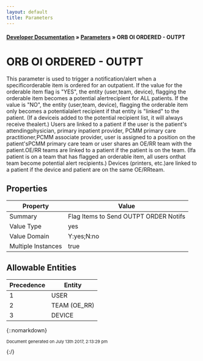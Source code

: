 ```yaml
---
layout: default
title: Parameters
---
```


#### [Developer Documentation](../index) &#187; [Parameters](TableOfContents) &#187; ORB OI ORDERED - OUTPT<br/>
# ORB OI ORDERED - OUTPT

This parameter is used to trigger a notification/alert when a specificorderable item is ordered for an outpatient. If the value for the orderable item flag is &quot;YES&quot;, the entity (user,team, device), flagging the orderable item becomes a potential alertrecipient for ALL patients.  If the value is &quot;NO&quot;, the entity (user,team, device), flagging the orderable item only becomes a potentialalert recipient if that entity is &quot;linked&quot; to the patient.  (If a deviceis added to the potential recipient list, it will always receive thealert.) Users are linked to a patient if the user is the patient&#x27;s attendingphysician, primary inpatient provider, PCMM primary care practitioner,PCMM associate provider, user is assigned to a position on the patient&#x27;sPCMM primary care team or user shares an OE/RR team with the patient.OE/RR teams are linked to a patient if the patient is on the team. (Ifa patient is on a team that has flagged an orderable item, all users onthat team become potential alert recipients.)  Devices (printers, etc.)are linked to a patient if the device and patient are on the same OE/RRteam. 

## Properties

Property | Value
--- | ---
Summary | Flag Items to Send OUTPT ORDER Notifs
Value Type | yes
Value Domain | Y:yes;N:no
Multiple Instances | true

## Allowable Entities

Precedence | Entity
--- | ---
1 | USER
2 | TEAM (OE_RR)
3 | DEVICE

{::nomarkdown} <br/><p style="font-size: 11px">Document generated on July 13th 2017, 2:13:29 pm</p>{:/}